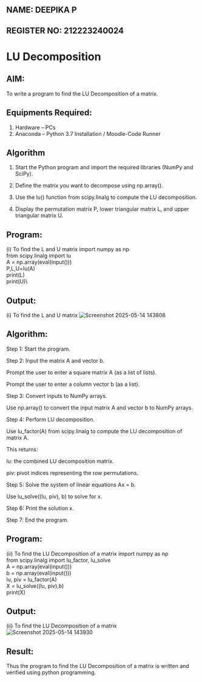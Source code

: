## NAME: DEEPIKA P
## REGISTER NO: 212223240024
# LU Decomposition 

## AIM:
To write a program to find the LU Decomposition of a matrix.

## Equipments Required:
1. Hardware – PCs
2. Anaconda – Python 3.7 Installation / Moodle-Code Runner

## Algorithm
1. Start the Python program and import the required libraries (NumPy and SciPy).

2. Define the matrix you want to decompose using np.array().

3. Use the lu() function from scipy.linalg to compute the LU decomposition.

4. Display the permutation matrix P, lower triangular matrix L, and upper triangular matrix U.

## Program:
(i) To find the L and U matrix
 import numpy as np\
from scipy.linalg import lu\
A = np.array(eval(input()))\
P,L,U=lu(A)\
print(L)\
print(U)\
## Output:
(i) To find the L and U matrix
![Screenshot 2025-05-14 143808](https://github.com/user-attachments/assets/0cfadc7f-377d-453f-9812-cbec4ce1fc36)

## Algorithm:
Step 1: Start the program.

Step 2: Input the matrix A and vector b.

Prompt the user to enter a square matrix A (as a list of lists).

Prompt the user to enter a column vector b (as a list).

Step 3: Convert inputs to NumPy arrays.

Use np.array() to convert the input matrix A and vector b to NumPy arrays.

Step 4: Perform LU decomposition.

Use lu_factor(A) from scipy.linalg to compute the LU decomposition of matrix A.

This returns:

lu: the combined LU decomposition matrix.

piv: pivot indices representing the row permutations.

Step 5: Solve the system of linear equations Ax = b.

Use lu_solve((lu, piv), b) to solve for x.

Step 6: Print the solution x.

Step 7: End the program.
## Program:
(ii) To find the LU Decomposition of a matrix
import numpy as np\
from scipy.linalg import lu_factor, lu_solve\
A = np.array(eval(input()))\
b = np.array(eval(input()))\
lu, piv = lu_factor(A)\
X = lu_solve((lu, piv),b)\
print(X)
## Output:
(ii) To find the LU Decomposition of a matrix
![Screenshot 2025-05-14 143930](https://github.com/user-attachments/assets/13ec8add-03ea-44e2-b131-3811941375bd)

## Result:
Thus the program to find the LU Decomposition of a matrix is written and verified using python programming.

